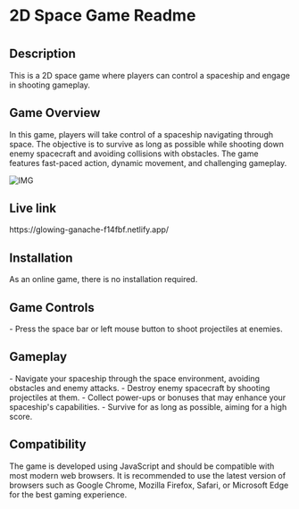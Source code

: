 <h1>2D Space Game Readme<h1>

  <h2>Description</h2>
<p>This is a 2D space game where players can control a spaceship and engage in shooting gameplay.</p>

<h2>Game Overview</h2>
<p>In this game, players will take control of a spaceship navigating through space. The objective is to survive as long as possible while shooting down enemy spacecraft and avoiding collisions with obstacles. The game features fast-paced action, dynamic movement, and challenging gameplay.</p>

![IMG](https://github.com/TanishqSiva/Future.WebNet/assets/127381848/5b02d70b-6d5a-4e20-982a-e346e1e67d0d)

<h2>Live link</h2> https://glowing-ganache-f14fbf.netlify.app/
<br>
<h2>Installation</h2>
As an online game, there is no installation required.

<h2>Game Controls</h2>
 - Press the space bar or left mouse button to shoot projectiles at enemies.

  <h2>Gameplay</h2>
- Navigate your spaceship through the space environment, avoiding obstacles and enemy attacks.
- Destroy enemy spacecraft by shooting projectiles at them.
- Collect power-ups or bonuses that may enhance your spaceship's capabilities.
- Survive for as long as possible, aiming for a high score.

  <h2>Compatibility</h2>
The game is developed using JavaScript and should be compatible with most modern web browsers. It is recommended to use the latest version of browsers such as Google Chrome, Mozilla Firefox, Safari, or Microsoft Edge for the best gaming experience.
